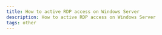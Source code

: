 ```yaml
---
title: How to active RDP access on Windows Server
description: How to active RDP access on Windows Server
tags: other
---
```


<markdown-image src="windows_rdp/1.PNG" alt="Alt text"></markdown-image>


